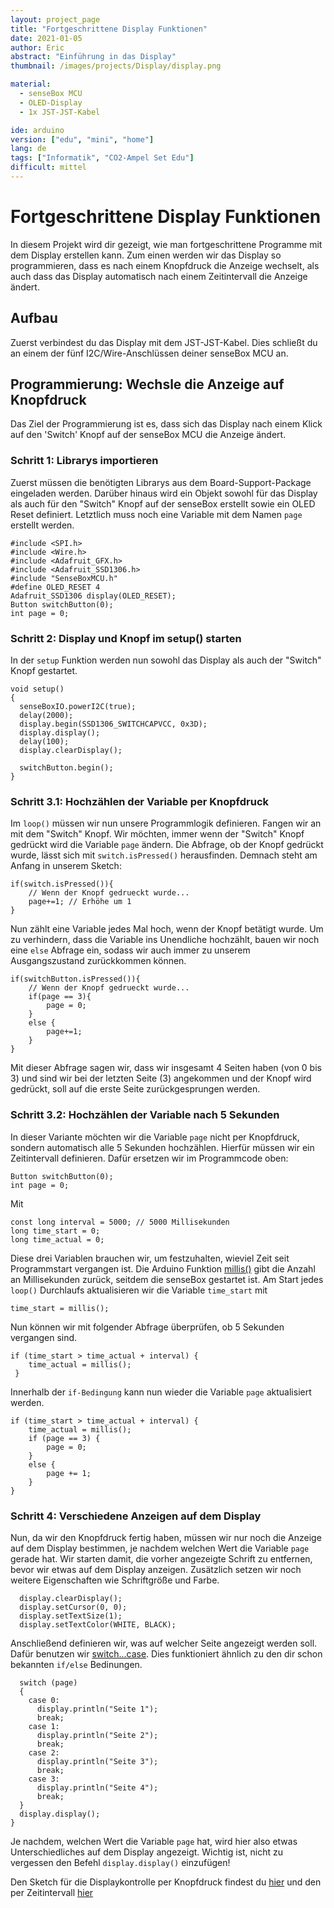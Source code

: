 ```yaml
---
layout: project_page
title: "Fortgeschrittene Display Funktionen"
date: 2021-01-05
author: Eric
abstract: "Einführung in das Display"
thumbnail: /images/projects/Display/display.png

material:
  - senseBox MCU
  - OLED-Display
  - 1x JST-JST-Kabel

ide: arduino
version: ["edu", "mini", "home"]
lang: de
tags: ["Informatik", "CO2-Ampel Set Edu"]
difficult: mittel
---
```


<head><title>Fortgeschrittene Display Funktionen</title></head>

# Fortgeschrittene Display Funktionen

In diesem Projekt wird dir gezeigt, wie man fortgeschrittene Programme mit dem Display erstellen kann. Zum einen werden wir das Display so programmieren, dass es nach einem Knopfdruck die Anzeige wechselt, als auch dass das Display automatisch nach einem Zeitintervall die Anzeige ändert.

## Aufbau

Zuerst verbindest du das Display mit dem JST-JST-Kabel. Dies schließt du an einem der fünf I2C/Wire-Anschlüssen deiner senseBox MCU an.

## Programmierung: Wechsle die Anzeige auf Knopfdruck

Das Ziel der Programmierung ist es, dass sich das Display nach einem Klick auf den 'Switch' Knopf auf der senseBox MCU die Anzeige ändert.

### Schritt 1: Librarys importieren

Zuerst müssen die benötigten Librarys aus dem Board-Support-Package eingeladen werden. Darüber hinaus wird ein Objekt sowohl für das Display als auch für den "Switch" Knopf auf der senseBox erstellt sowie ein OLED Reset definiert. Letztlich muss noch eine Variable mit dem Namen `page` erstellt werden.

```arduino
#include <SPI.h>
#include <Wire.h>
#include <Adafruit_GFX.h>
#include <Adafruit_SSD1306.h>
#include "SenseBoxMCU.h"
#define OLED_RESET 4
Adafruit_SSD1306 display(OLED_RESET);
Button switchButton(0);
int page = 0;
```

### Schritt 2: Display und Knopf im setup() starten

In der `setup` Funktion werden nun sowohl das Display als auch der "Switch" Knopf gestartet.

```arduino
void setup()
{
  senseBoxIO.powerI2C(true);
  delay(2000);
  display.begin(SSD1306_SWITCHCAPVCC, 0x3D);
  display.display();
  delay(100);
  display.clearDisplay();

  switchButton.begin();
}
```

### Schritt 3.1: Hochzählen der Variable per Knopfdruck

Im `loop()` müssen wir nun unsere Programmlogik definieren. Fangen wir an mit dem "Switch" Knopf. Wir möchten, immer wenn der "Switch" Knopf gedrückt wird die Variable `page` ändern. Die Abfrage, ob der Knopf gedrückt wurde, lässt sich mit `switch.isPressed()` herausfinden. Demnach steht am Anfang in unserem Sketch:

```arduino
if(switch.isPressed()){
    // Wenn der Knopf gedrueckt wurde...
    page+=1; // Erhöhe um 1
}
```

Nun zählt eine Variable jedes Mal hoch, wenn der Knopf betätigt wurde. Um zu verhindern, dass die Variable ins Unendliche hochzählt, bauen wir noch eine `else` Abfrage ein, sodass wir auch immer zu unserem Ausgangszustand zurückkommen können.

```arduino
if(switchButton.isPressed()){
    // Wenn der Knopf gedrueckt wurde...
    if(page == 3){
        page = 0;
    }
    else {
        page+=1;
    }
}
```

Mit dieser Abfrage sagen wir, dass wir insgesamt 4 Seiten haben (von 0 bis 3) und sind wir bei der letzten Seite (3) angekommen und der Knopf wird gedrückt, soll auf die erste Seite zurückgesprungen werden.

### Schritt 3.2: Hochzählen der Variable nach 5 Sekunden

In dieser Variante möchten wir die Variable `page` nicht per Knopfdruck, sondern automatisch alle 5 Sekunden hochzählen.
Hierfür müssen wir ein Zeitintervall definieren.
Dafür ersetzen wir im Programmcode oben:

```arduino
Button switchButton(0);
int page = 0;
```

Mit

```arduino
const long interval = 5000; // 5000 Millisekunden
long time_start = 0;
long time_actual = 0;
```

Diese drei Variablen brauchen wir, um festzuhalten, wieviel Zeit seit Programmstart vergangen ist. Die Arduino Funktion [millis()](https://www.arduino.cc/reference/de/language/functions/time/millis/) gibt die Anzahl an Millisekunden zurück, seitdem die senseBox gestartet ist.
Am Start jedes `loop()` Durchlaufs aktualisieren wir die Variable `time_start` mit

```arduino
time_start = millis();
```

Nun können wir mit folgender Abfrage überprüfen, ob 5 Sekunden vergangen sind.

```arduino
if (time_start > time_actual + interval) {
    time_actual = millis();
 }
```

Innerhalb der `if-Bedingung` kann nun wieder die Variable `page` aktualisiert werden.

```arduino
if (time_start > time_actual + interval) {
    time_actual = millis();
    if (page == 3) {
        page = 0;
    }
    else {
        page += 1;
    }
}
```

### Schritt 4: Verschiedene Anzeigen auf dem Display

Nun, da wir den Knopfdruck fertig haben, müssen wir nur noch die Anzeige auf dem Display bestimmen, je nachdem welchen Wert die Variable `page` gerade hat.
Wir starten damit, die vorher angezeigte Schrift zu entfernen, bevor wir etwas auf dem Display anzeigen. Zusätzlich setzen wir noch weitere Eigenschaften wie Schriftgröße und Farbe.

```arduino
  display.clearDisplay();
  display.setCursor(0, 0);
  display.setTextSize(1);
  display.setTextColor(WHITE, BLACK);
```

Anschließend definieren wir, was auf welcher Seite angezeigt werden soll. Dafür benutzen wir [switch...case](https://www.arduino.cc/reference/en/language/structure/control-structure/switchcase/). Dies funktioniert ähnlich zu den dir schon bekannten `if/else` Bedinungen.

```arduino
  switch (page)
  {
    case 0:
      display.println("Seite 1");
      break;
    case 1:
      display.println("Seite 2");
      break;
    case 2:
      display.println("Seite 3");
      break;
    case 3:
      display.println("Seite 4");
      break;
  }
  display.display();
}
```

Je nachdem, welchen Wert die Variable `page` hat, wird hier also etwas Unterschiedliches auf dem Display angezeigt. Wichtig ist, nicht zu vergessen den Befehl `display.display()` einzufügen!

Den Sketch für die Displaykontrolle per Knopfdruck findest du [hier](https://gist.github.com/Thiemann96/f112b202a72ea3b1ab5e72938934da52) und den per Zeitintervall [hier](https://gist.github.com/Thiemann96/3ce8536a5c8629a0a91cf016505957cc)

